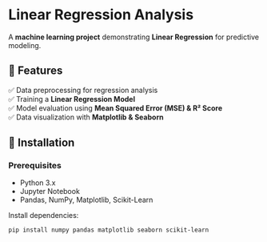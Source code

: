 # Linear Regression Analysis

A **machine learning project** demonstrating **Linear Regression** for predictive modeling.

## **📌 Features**
✅ Data preprocessing for regression analysis  
✅ Training a **Linear Regression Model**  
✅ Model evaluation using **Mean Squared Error (MSE) & R² Score**  
✅ Data visualization with **Matplotlib & Seaborn**  

## **📌 Installation**
### **Prerequisites**
- Python 3.x
- Jupyter Notebook
- Pandas, NumPy, Matplotlib, Scikit-Learn

Install dependencies:
```bash
pip install numpy pandas matplotlib seaborn scikit-learn
